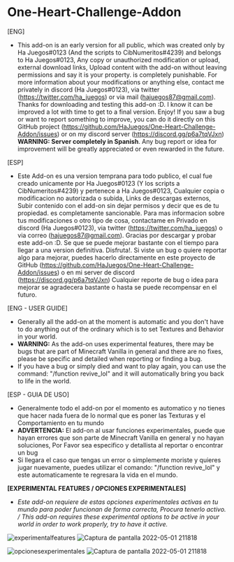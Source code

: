 # One-Heart-Challenge-Addon
[ENG]
- This add-on is an early version for all public, which was created only by Ha Juegos#0123 (And the scripts to CibNumeritos#4239) and belongs to Ha Juegos#0123, Any copy or unauthorized modification or upload, external download links, Upload content with the add-on without leaving permissions and say it is your property. is completely punishable. For more information about your modifications or anything else, contact me privately in discord (Ha Juegos#0123), via twitter (https://twitter.com/ha_juegos) or via mail (hajuegos87@gmail.com). Thanks for downloading and testing this add-on :D. I know it can be improved a lot with time to get to a final version. Enjoy! If you saw a bug or want to report something to improve, you can do it directly on this GitHub project (https://github.com/HaJuegos/One-Heart-Challenge-Addon/issues) or on my discord server (https://discord.gg/p6a7tqVJxn) **WARNING: Server completely in Spanish**.
Any bug report or idea for improvement will be greatly appreciated or even rewarded in the future.

[ESP]
- Este Add-on es una version temprana para todo publico, el cual fue creado unicamente por Ha Juegos#0123 (Y los scripts a CibNumeritos#4239) y pertenece a Ha Juegos#0123, Cualquier copia o modificacion no autorizada o subida, Links de descargas externos, Subir contenido con el add-on sin dejar permisos y decir que es de tu propiedad. es completamente sancionable. Para mas informacion sobre tus modificaciones o otro tipo de cosa, contactame en Privado en discord (Ha Juegos#0123), via twitter (https://twitter.com/ha_juegos) o via correo (hajuegos87@gmail.com). Gracias por descargar y probar este add-on :D. Se que se puede mejorar bastante con el tiempo para llegar a una version definitiva. Disfruta!. Si viste un bug o quiere reportar algo para mejorar, puedes hacerlo directamente en este proyecto de GitHub (https://github.com/HaJuegos/One-Heart-Challenge-Addon/issues) o en mi server de discord (https://discord.gg/p6a7tqVJxn) 
Cualquier reporte de bug o idea para mejorar se agradecera bastante o hasta se puede recompensar en el futuro.

[ENG - USER GUIDE]
- Generally all the add-on at the moment is automatic and you don't have to do anything out of the ordinary which is to set Textures and Behavior in your world.
- **WARNING:** As the add-on uses experimental features, there may be bugs that are part of Minecraft Vanilla in general and there are no fixes, please be specific and detailed when reporting or finding a bug.
- If you have a bug or simply died and want to play again, you can use the command: "/function revive_lol" and it will automatically bring you back to life in the world.

[ESP - GUIA DE USO]
- Generalmente todo el add-on por el momento es automatico y no tienes que hacer nada fuera de lo normal que es poner las Texturas y el Comportamiento en tu mundo
- **ADVERTENCIA:** El add-on al usar funciones experimentales, puede que hayan errores que son parte de Minecraft Vanilla en general y no hayan soluciones, Por Favor sea especifico y detallista al reportar o encontrar un bug
- Si llegara el caso que tengas un error o simplemente moriste y quieres jugar nuevamente, puedes utilizar el comando: "/function revive_lol" y este automaticamente te regresara la vida en el mundo.


**[EXPERIMENTAL FEATURES / OPCIONES EXPERIMENTALES]**
- _Este add-on requiere de estas opciones experimentales activas en tu mundo para poder funcionan de forma correcta, Procura tenerlo activo. / This add-on requires these experimental options to be active in your world in order to work properly, try to have it active._

![experimentalfeatures](https://user-images.githubusercontent.com/102632956/166122120-e9197407-5e3a-44ea-a3c7-4d0772c79bc0.png)
![Captura de pantalla 2022-05-01 211818](https://user-images.githubusercontent.com/102632956/166176855-3ff91450-d974-4cee-98af-670c415735f7.png)

![opcionesexperimentales](https://user-images.githubusercontent.com/102632956/166122121-bb40634f-e413-4de3-acb2-ac96109c674b.png)
![Captura de pantalla 2022-05-01 211818](https://user-images.githubusercontent.com/102632956/166176855-3ff91450-d974-4cee-98af-670c415735f7.png)
